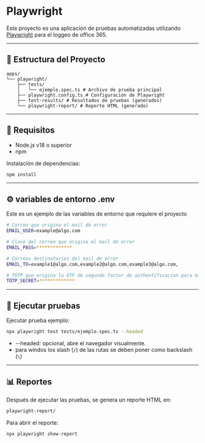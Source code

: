 # Playwright

Este proyecto es una aplicación de pruebas automatizadas utilizando [Playwright](https://playwright.dev/) para el loggeo de office 365.

---

## 📁 Estructura del Proyecto

```
apps/
└── playwright/
    ├── tests/
    │   └── ejemplo.spec.ts # Archivo de prueba principal
    ├── playwright.config.ts # Configuración de Playwright
    ├── test-results/ # Resultados de pruebas (generados)
    └── playwright-report/ # Reporte HTML (generado)
```

---

## 🚀 Requisitos

- Node.js v18 o superior
- npm

Instalación de dependencias:

```bash
npm install
```

---

## ⚙️ variables de entorno .env

Este es un ejemplo de las variables de entorno que requiere el proyecto

```bash
# Correo que origina el mail de error
EMAIL_USER=example@algo.com

# Clave del correo que origina el mail de error
EMAIL_PASS=*************

# Correos destinatarios del mail de error
EMAIL_TO=example1@algo.com,example2@algo.com,example3@algo.com,

# TOTP que origina la OTP de segundo factor de authentificacion para microsoft
TOTP_SECRET=*************
```

---

## 🧪 Ejecutar pruebas

Ejecutar prueba ejemplo:

```bash
npx playwright test tests/ejemplo.spec.ts --headed
```

- --headed: opcional, abre el navegador visualmente.
- para windos los slash (`/`) de las rutas se deben poner como backslash (`\`)

---

## 📊 Reportes

Después de ejecutar las pruebas, se genera un reporte HTML en:

```bash
playwright-report/
```

Para abrir el reporte:

```bash
npx playwright show-report
```
